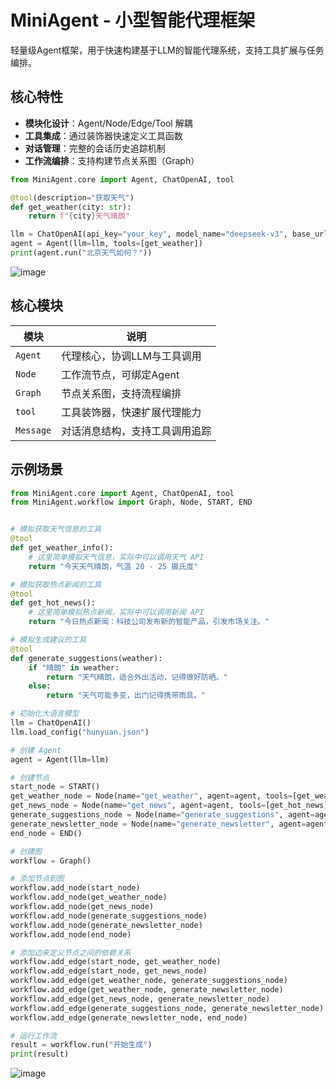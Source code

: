 # MiniAgent - 小型智能代理框架

轻量级Agent框架，用于快速构建基于LLM的智能代理系统，支持工具扩展与任务编排。

## 核心特性

- **模块化设计**：Agent/Node/Edge/Tool 解耦
- **工具集成**：通过装饰器快速定义工具函数
- **对话管理**：完整的会话历史追踪机制
- **工作流编排**：支持构建节点关系图（Graph）

```python
from MiniAgent.core import Agent, ChatOpenAI, tool

@tool(description="获取天气")
def get_weather(city: str):
    return f"{city}天气晴朗"

llm = ChatOpenAI(api_key="your_key", model_name="deepseek-v3", base_url="https://api.deepseek.com/v1")
agent = Agent(llm=llm, tools=[get_weather])
print(agent.run("北京天气如何？"))
```
![image](https://github.com/user-attachments/assets/7da5a16d-c2ac-47c1-8bc7-3f1fa5e7581b)

## 核心模块

| 模块       | 说明                          |
|------------|-----------------------------|
| `Agent`    | 代理核心，协调LLM与工具调用       |
| `Node`     | 工作流节点，可绑定Agent          |
| `Graph`    | 节点关系图，支持流程编排           |
| `tool`     | 工具装饰器，快速扩展代理能力        |
| `Message`  | 对话消息结构，支持工具调用追踪       |

## 示例场景


```python
from MiniAgent.core import Agent, ChatOpenAI, tool
from MiniAgent.workflow import Graph, Node, START, END


# 模拟获取天气信息的工具
@tool
def get_weather_info():
    # 这里简单模拟天气信息，实际中可以调用天气 API
    return "今天天气晴朗，气温 20 - 25 摄氏度"

# 模拟获取热点新闻的工具
@tool
def get_hot_news():
    # 这里简单模拟热点新闻，实际中可以调用新闻 API
    return "今日热点新闻：科技公司发布新的智能产品，引发市场关注。"

# 模拟生成建议的工具
@tool
def generate_suggestions(weather):
    if "晴朗" in weather:
        return "天气晴朗，适合外出活动，记得做好防晒。"
    else:
        return "天气可能多变，出门记得携带雨具。"

# 初始化大语言模型
llm = ChatOpenAI()
llm.load_config("hunyuan.json")

# 创建 Agent
agent = Agent(llm=llm)

# 创建节点
start_node = START()
get_weather_node = Node(name="get_weather", agent=agent, tools=[get_weather_info])
get_news_node = Node(name="get_news", agent=agent, tools=[get_hot_news])
generate_suggestions_node = Node(name="generate_suggestions", agent=agent, tools=[generate_suggestions])
generate_newsletter_node = Node(name="generate_newsletter", agent=agent)
end_node = END()

# 创建图
workflow = Graph()

# 添加节点到图
workflow.add_node(start_node)
workflow.add_node(get_weather_node)
workflow.add_node(get_news_node)
workflow.add_node(generate_suggestions_node)
workflow.add_node(generate_newsletter_node)
workflow.add_node(end_node)

# 添加边来定义节点之间的依赖关系
workflow.add_edge(start_node, get_weather_node)
workflow.add_edge(start_node, get_news_node)
workflow.add_edge(get_weather_node, generate_suggestions_node)
workflow.add_edge(get_weather_node, generate_newsletter_node)
workflow.add_edge(get_news_node, generate_newsletter_node)
workflow.add_edge(generate_suggestions_node, generate_newsletter_node)
workflow.add_edge(generate_newsletter_node, end_node)

# 运行工作流
result = workflow.run("开始生成")
print(result)

```
![image](https://github.com/user-attachments/assets/dd8e32ac-6286-4947-b39a-a345a9ff69d0)
